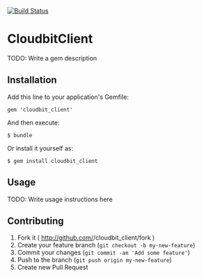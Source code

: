 [![Build Status](https://travis-ci.org/spilth/cloudbit_client.svg?branch=master)](https://travis-ci.org/spilth/cloudbit_client)

# CloudbitClient

TODO: Write a gem description

## Installation

Add this line to your application's Gemfile:

    gem 'cloudbit_client'

And then execute:

    $ bundle

Or install it yourself as:

    $ gem install cloudbit_client

## Usage

TODO: Write usage instructions here

## Contributing

1. Fork it ( http://github.com/<my-github-username>/cloudbit_client/fork )
2. Create your feature branch (`git checkout -b my-new-feature`)
3. Commit your changes (`git commit -am 'Add some feature'`)
4. Push to the branch (`git push origin my-new-feature`)
5. Create new Pull Request
